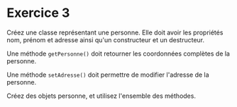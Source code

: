 # Exercice 3
Créez une classe représentant une personne. Elle doit avoir les
propriétés nom, prénom et adresse ainsi qu'un constructeur et un
destructeur.

Une méthode `getPersonne()` doit retourner les coordonnées complètes de
la personne.

Une méthode `setAdresse()` doit permettre de modifier l'adresse de la
personne.

Créez des objets personne, et utilisez l'ensemble des méthodes.